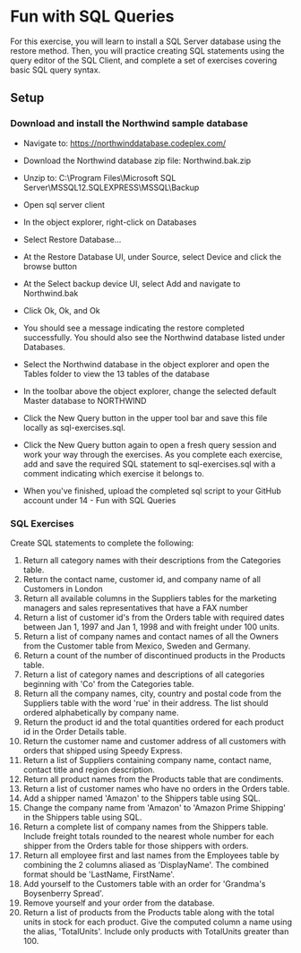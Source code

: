 # Fun with SQL Queries

For this exercise, you will learn to install a SQL Server database using the restore method. Then, you will practice creating SQL statements using the query editor of the SQL Client, and complete a set of exercises covering basic SQL query syntax.

## Setup

### Download and install the Northwind sample database

* Navigate to:  https://northwinddatabase.codeplex.com/
* Download the Northwind database zip file:  Northwind.bak.zip
* Unzip to:  C:\Program Files\Microsoft SQL Server\MSSQL12.SQLEXPRESS\MSSQL\Backup

* Open sql server client
* In the object explorer, right-click on Databases
* Select Restore Database...
* At the Restore Database UI, under Source, select Device and click the browse button
* At the Select backup device UI, select Add and navigate to Northwind.bak
* Click Ok, Ok, and Ok

* You should see a message indicating the restore completed successfully. You should also see the Northwind database listed under 
Databases.
* Select the Northwind database in the object explorer and open the Tables folder to view the 13 tables of the database
* In the toolbar above the object explorer, change the selected default Master database to NORTHWIND
* Click the New Query button in the upper tool bar and save this file locally as sql-exercises.sql.
* Click the New Query button again to open a fresh query session and work your way through the exercises. As you complete each exercise, add and save the required SQL statement to sql-exercises.sql with a comment indicating which exercise it belongs to.
* When you've finished, upload the completed sql script to your GitHub account under 14 - Fun with SQL Queries

### SQL Exercises

Create SQL statements to complete the following:

1.  Return all category names with their descriptions from the Categories table.
2.  Return the contact name, customer id, and company name of all Customers in London
3.  Return all available columns in the Suppliers tables for the marketing managers and sales representatives that have a FAX number 
4.  Return a list of customer id's from the Orders table with required dates between Jan 1, 1997 and Jan 1, 1998 and with freight under 100 units.
5.  Return a list of company names and contact names of all the Owners from the Customer table from Mexico, Sweden and Germany.
6.  Return a count of the number of discontinued products in the Products table.
7.  Return a list of category names and descriptions of all categories beginning with 'Co' from the Categories table.
8.  Return all the company names, city, country and postal code from the Suppliers table with the word 'rue' in their address. The list should ordered alphabetically by company name.
9.  Return the product id and the total quantities ordered for each product id in the Order Details table.
10. Return the customer name and customer address of all customers with orders that shipped using Speedy Express.
11. Return a list of Suppliers containing company name, contact name, contact title and region description.
12. Return all product names from the Products table that are condiments.
13. Return a list of customer names who have no orders in the Orders table.  
14. Add a shipper named 'Amazon' to the Shippers table using SQL.
15. Change the company name from 'Amazon' to 'Amazon Prime Shipping' in the Shippers table using SQL. 
16. Return a complete list of company names from the Shippers table. Include freight totals rounded to the nearest whole number for each shipper from the Orders table for those shippers with orders.
17. Return all employee first and last names from the Employees table by combining the 2 columns aliased as 'DisplayName'. The combined format should be 'LastName, FirstName'.
18. Add yourself to the Customers table with an order for 'Grandma's Boysenberry Spread'.
19. Remove yourself and your order from the database.
20. Return a list of products from the Products table along with the total units in stock for each product. Give the computed column a name using the alias, 'TotalUnits'. Include only products with TotalUnits greater than 100.